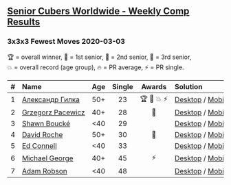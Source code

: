 <style>table {white-space: nowrap;}</style>

## [Senior Cubers Worldwide - Weekly Comp Results](/scw-comp/results/)
### 3x3x3 Fewest Moves 2020-03-03

<span style="white-space: nowrap;">🏆 = overall winner</span>, <span style="white-space: nowrap;">🥇 = 1st senior</span>, <span style="white-space: nowrap;">🥈 = 2nd senior</span>, <span style="white-space: nowrap;">🥉 = 3rd senior</span>, <span style="white-space: nowrap;">💥 = overall record (age group)</span>, <span style="white-space: nowrap;">🔥 = PR average</span>, <span style="white-space: nowrap;">⚡ = PR single</span>.

| # | Name | Age | Single | Awards | Solution |
| :--: | :-- | :--: | :--: | :--: | :-- |
| 1 | [Александр Гилка](../../persons/александр_гилка/333fm.md) | 50+ | 23 | 🏆 🥇 💥 ⚡ | [Desktop](https://www.facebook.com/events/235909040903027/permalink/236081277552470) / [Mobile](https://m.facebook.com/events/235909040903027?view=permalink&id=236081277552470) |
| 2 | [Grzegorz Pacewicz](../../persons/grzegorz_pacewicz/333fm.md) | 40+ | 28 | 🥈 | [Desktop](https://www.facebook.com/events/235909040903027/permalink/239951957165402) / [Mobile](https://m.facebook.com/events/235909040903027?view=permalink&id=239951957165402) |
| 3 | [Shawn Boucké](../../persons/shawn_boucke/333fm.md) | <40 | 29 |  | [Desktop](https://www.facebook.com/events/235909040903027/permalink/236098827550715) / [Mobile](https://m.facebook.com/events/235909040903027?view=permalink&id=236098827550715) |
| 4 | [David Roche](../../persons/david_roche/333fm.md) | 50+ | 30 | 🥉 | [Desktop](https://www.facebook.com/events/235909040903027/permalink/239537177206880) / [Mobile](https://m.facebook.com/events/235909040903027?view=permalink&id=239537177206880) |
| 5 | [Ed Connell](../../persons/ed_connell/333fm.md) | <40 | 33 |  | [Desktop](https://www.facebook.com/events/235909040903027/permalink/236318790862052) / [Mobile](https://m.facebook.com/events/235909040903027?view=permalink&id=236318790862052) |
| 6 | [Michael George](../../persons/michael_george/333fm.md) | 40+ | 45 | ⚡ | [Desktop](https://www.facebook.com/events/235909040903027/permalink/237153424111922) / [Mobile](https://m.facebook.com/events/235909040903027?view=permalink&id=237153424111922) |
| 7 | [Adam Robson](../../persons/adam_robson/333fm.md) | <40 | 48 |  | [Desktop](https://www.facebook.com/events/235909040903027/permalink/238294293997835) / [Mobile](https://m.facebook.com/events/235909040903027?view=permalink&id=238294293997835) |

<!-- Global site tag (gtag.js) - Google Analytics -->
<script async src="https://www.googletagmanager.com/gtag/js?id=UA-86348435-3"></script>
<script>window.dataLayer = window.dataLayer || []; function gtag() {dataLayer.push(arguments);} gtag('js', new Date()); gtag('config', 'UA-86348435-3');</script>
